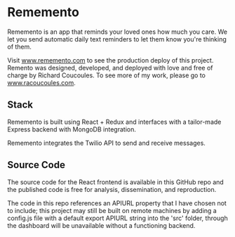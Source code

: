 # Rememento

Rememento is an app that reminds your loved ones how much you care. We let you send automatic daily text reminders to let them know you're thinking of them.

Visit www.rememento.com to see the production deploy of this project. Remento was designed, developed, and deployed with love and free of charge by Richard Coucoules. To see more of my work, please go to www.racoucoules.com.

## Stack

Rememento is built using React + Redux and interfaces with a tailor-made Express backend with MongoDB integration.

Rememento integrates the Twilio API to send and receive messages. 

## Source Code

The source code for the React frontend is available in this GitHub repo and the published code is free for analysis, dissemination, and reproduction.

The code in this repo references an APIURL property that I have chosen not to include; this project may still be built on remote machines by adding a config.js file with a default export APIURL string into the 'src' folder, through the dashboard will be unavailable without a functioning backend.